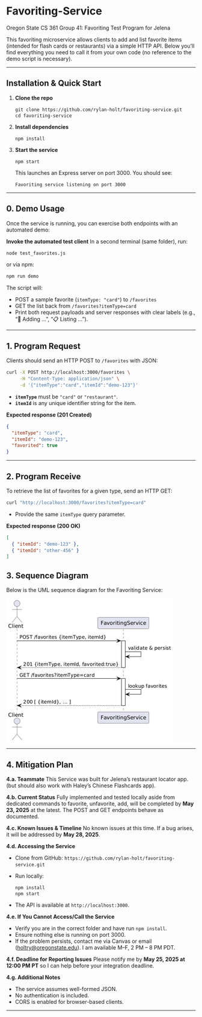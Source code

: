 # Favoriting-Service
Oregon State CS 361 Group 41: Favoriting Test Program for Jelena

This favoriting microservice allows clients to add and list favorite items (intended for flash cards or restaurants) via a simple HTTP API. Below you’ll find everything you need to call it from your own code (no reference to the demo script is necessary).

---

## Installation & Quick Start

1. **Clone the repo**

   ```
   git clone https://github.com/rylan-holt/favoriting-service.git
   cd favoriting-service
   ```

2. **Install dependencies**

   ```
   npm install
   ```

3. **Start the service**

   ```
   npm start
   ```

   This launches an Express server on port 3000. You should see:

   ```
   Favoriting service listening on port 3000
   ```

---

## 0. Demo Usage

Once the service is running, you can exercise both endpoints with an automated demo:

  **Invoke the automated test client**
   In a second terminal (same folder), run:

   ```bash
   node test_favorites.js
   ```

   or via npm:

   ```bash
   npm run demo
   ```

   The script will:

   * POST a sample favorite (`itemType: "card"`) to `/favorites`
   * GET the list back from `/favorites?itemType=card`
   * Print both request payloads and server responses with clear labels (e.g., “📌 Adding …”, “📋 Listing …”).
  
---

## 1. Program **Request**

Clients should send an HTTP POST to `/favorites` with JSON:

```bash
curl -X POST http://localhost:3000/favorites \
     -H "Content-Type: application/json" \
     -d '{"itemType":"card","itemId":"demo-123"}'
```

* **`itemType`** must be `"card"` or `"restaurant"`.
* **`itemId`** is any unique identifier string for the item.

**Expected response (201 Created)**

```json
{
  "itemType": "card",
  "itemId": "demo-123",
  "favorited": true
}
```

---

## 2. Program **Receive**

To retrieve the list of favorites for a given type, send an HTTP GET:

```bash
curl "http://localhost:3000/favorites?itemType=card"
```

* Provide the same `itemType` query parameter.

**Expected response (200 OK)**

```json
[
  { "itemId": "demo-123" },
  { "itemId": "other-456" }
]
```
## 3. Sequence Diagram

Below is the UML sequence diagram for the Favoriting Service:

![UML Sequence Diagram for FavoritingService](assets/cs361A8.png)

---

## 4. Mitigation Plan

**4.a. Teammate**
This Service was built for Jelena’s restaurant locator app. (but should also work with Haley’s Chinese Flashcards app).

**4.b. Current Status**
Fully implemented and tested locally aside from dedicated commands to favorite, unfavorite, add, will be completed by **May 23, 2025** at the latest.
The POST and GET endpoints behave as documented.

**4.c. Known Issues & Timeline**
No known issues at this time. If a bug arises, it will be addressed by **May 28, 2025**.

**4.d. Accessing the Service**

* Clone from GitHub: `https://github.com/rylan-holt/favoriting-service.git`
* Run locally:

  ```
  npm install
  npm start
  ```
* The API is available at `http://localhost:3000`.

**4.e. If You Cannot Access/Call the Service**

* Verify you are in the correct folder and have run `npm install`.
* Ensure nothing else is running on port 3000.
* If the problem persists, contact me via Canvas or email ([holtry@oregonstate.edu](mailto:holtry@oregonstate.edu)). I am available M–F, 2 PM – 8 PM PDT.

**4.f. Deadline for Reporting Issues**
Please notify me by **May 25, 2025 at 12:00 PM PT** so I can help before your integration deadline.

**4.g. Additional Notes**

* The service assumes well-formed JSON.
* No authentication is included.
* CORS is enabled for browser-based clients.

---
